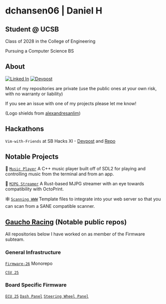 # dchansen06 | Daniel H
## Student @ UCSB
Class of 2028 in the College of Engineering

Pursuing a Computer Science BS
## About
[![Linked In](https://img.shields.io/badge/LinkedIn-0077B5?style=for-the-badge&logo=linkedin&logoColor=white)](https://linkedin.com/in/daniel-hansen-cs)
[![Devpost](https://img.shields.io/badge/Devpost-003E54?style=for-the-badge&logo=Devpost&logoColor=white)](https://devpost.com/dchansen06)

Most of my repositories are private (use the public ones at your own risk, with no warranty or liability)

If you see an issue with one of my projects please let me know!

(Logo shields from [alexandresanlim](https://github.com/alexandresanlim/Badges4-README.md-Profile))
## Hackathons
`Vim-with-Friends` at SB Hacks XI - [Devpost](https://devpost.com/software/vim-with) and [Repo](https://github.com/dchansen06/vim-with-friends)

## Notable Projects
🚧 [`Music Player`](https://github.com/dchansen06/music-player) A C++ music player built off of SDL2 for playing and controlling music from the terminal and from an app.

🚧 [`MJPG Streamer`](https://github.com/dchansen06/mjpg-streamer) A Rust-based MJPG streamer with an eye towards compatibility with OctoPrint.

🕸️ [`Scanning WWW`](https://github.com/dchansen06/scanning-www) Template files to integrate into your web server so that you can scan from a SANE compatible scanner.

## [Gaucho Racing](https://gauchoracing.com) (Notable public repos)
All repositories below I have worked on as member of the Firmware subteam.

### General Infrastructure
[`Firmware-26`](https://github.com/Gaucho-Racing/Firmware-26) Monorepo

[`CSV 25`](https://github.com/Gaucho-Racing/CSV-25)

### Board Specific Firmware
[`ECU 25`](https://github.com/Gaucho-Racing/ECU-25)
[`Dash Panel`](https://github.com/Gaucho-Racing/Dash-Panel-V2-25)
[`Steering Wheel Panel`](https://github.com/Gaucho-Racing/Steering-V2-25)
